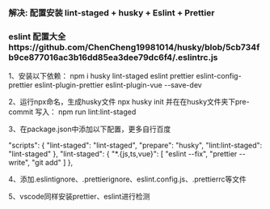 
### 解决: 配置安装 lint-staged + husky + Eslint + Prettier 

### eslint 配置大全https://github.com/ChenCheng19981014/husky/blob/5cb734fb9ce877016ac3b16dd85ea3dee79dc6f4/.eslintrc.js

1、安装以下依赖：
npm i husky lint-staged eslint prettier eslint-config-prettier eslint-plugin-prettier eslint-plugin-vue --save-dev

2、运行npx命名，生成husky文件
npx husky init 
  并在在husky文件夹下pre-commit 写入： npm run lint:lint-staged

3、在package.json中添加以下配置，更多自行百度

  "scripts": {
    "lint-staged": "lint-staged",
    "prepare": "husky",
    "lint:lint-staged": "lint-staged"
  },
  "lint-staged": {
    "*.{js,ts,vue}": [
      "eslint --fix",
      "prettier --write",
      "git add"
    ]
  },

4、添加.eslintignore、.prettierignore、eslint.config.js、.prettierrc等文件

5、vscode同样安装prettier、eslint进行检测